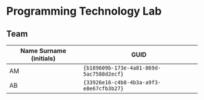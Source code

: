 # Programming Technology Lab

## Team

| Name Surname (initials) | GUID                                     |
| ----------------------- | ---------------------------------------- |
| AM                     | `{b189609b-173e-4a81-869d-5ac7588d2ecf}` |
| AB           | `{33926e16-c4b8-4b3a-a9f3-e8e67cfb3b27}` |
